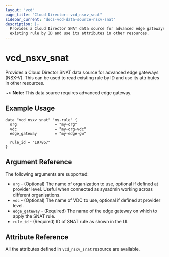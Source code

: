 ```yaml
---
layout: "vcd"
page_title: "Cloud Director: vcd_nsxv_snat"
sidebar_current: "docs-vcd-data-source-nsxv-snat"
description: |-
  Provides a Cloud Director SNAT data source for advanced edge gateways (NSX-V). This can be used to read
  existing rule by ID and use its attributes in other resources.
---
```


# vcd\_nsxv\_snat

Provides a Cloud Director SNAT data source for advanced edge gateways (NSX-V). This can be used to
read existing rule by ID and use its attributes in other resources.

~> **Note:** This data source requires advanced edge gateway.

## Example Usage

```hcl
data "vcd_nsxv_snat" "my-rule" {
  org                 = "my-org"
  vdc                 = "my-org-vdc"
  edge_gateway        = "my-edge-gw"

  rule_id = "197867"
}
```

## Argument Reference

The following arguments are supported:

* `org` - (Optional) The name of organization to use, optional if defined at provider level. Useful when connected as sysadmin working across different organisations.
* `vdc` - (Optional) The name of VDC to use, optional if defined at provider level.
* `edge_gateway` - (Required) The name of the edge gateway on which to apply the SNAT rule.
* `rule_id` - (Required) ID of SNAT rule as shown in the UI.

## Attribute Reference

All the attributes defined in `vcd_nsxv_snat` resource are available.
